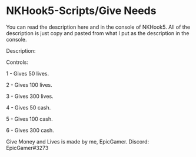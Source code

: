 # NKHook5-Scripts/Give Needs

You can read the description here and in the console of NKHook5. All of the 
description is just copy and pasted from what I put as the description in the console.

Description:

Controls:

1 - Gives 50 lives.

2 - Gives 100 lives.

3 - Gives 300 lives.

4 - Gives 50 cash.

5 - Gives 100 cash.

6 - Gives 300 cash.

Give Money and Lives is made by me, EpicGamer. Discord: EpicGamer#3273

